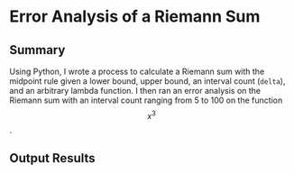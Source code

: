 # Error Analysis of a Riemann Sum

## Summary

Using Python, I wrote a process to calculate a Riemann sum with the midpoint rule given a lower bound, upper bound, an interval count (`delta`), and an arbitrary lambda function. I then ran an error analysis on the Riemann sum with an interval count ranging from 5 to 100 on the function $$ x^3 $$.

## Output Results
 
